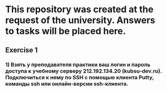 # This repository was created at the request of the university. Answers to tasks will be placed here.
## Exercise 1
### 1) Взять у преподавателя практики ваш логин и пароль доступа к учебному серверу 212.192.134.20 (kubsu-dev.ru). Подключиться к нему по SSH с помощью клиента Putty, команды ssh или онлайн-версии ssh-клиента.
